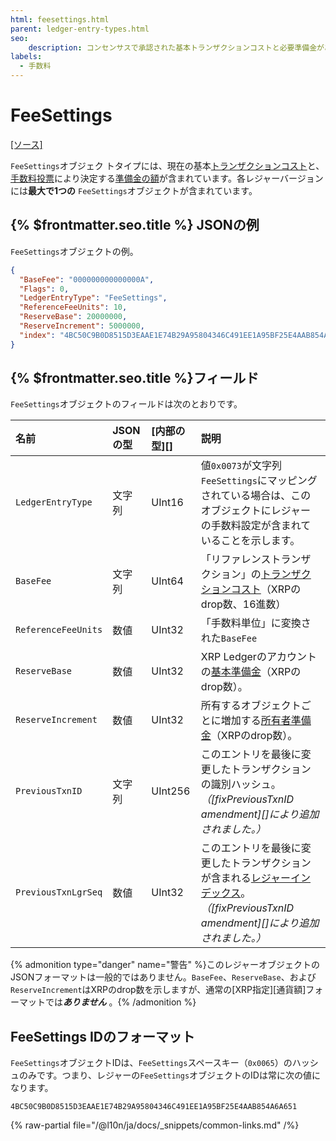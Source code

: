 ```yaml
---
html: feesettings.html
parent: ledger-entry-types.html
seo:
    description: コンセンサスで承認された基本トランザクションコストと必要準備金があるシングルトンオブジェクトです。
labels:
  - 手数料
---
```

# FeeSettings
[[ソース]](https://github.com/XRPLF/rippled/blob/master/src/ripple/protocol/impl/LedgerFormats.cpp#L115-L120 "Source")

`FeeSettings`オブジェク
トタイプには、現在の基本[トランザクションコスト](../../../../concepts/transactions/transaction-cost.md)と、[手数料投票](../../../../concepts/consensus-protocol/fee-voting.md)により決定する[準備金の額](../../../../concepts/accounts/reserves.md)が含まれています。各レジャーバージョンには**最大で1つの** `FeeSettings`オブジェクトが含まれています。

## {% $frontmatter.seo.title %} JSONの例

`FeeSettings`オブジェクトの例。

```json
{
  "BaseFee": "000000000000000A",
  "Flags": 0,
  "LedgerEntryType": "FeeSettings",
  "ReferenceFeeUnits": 10,
  "ReserveBase": 20000000,
  "ReserveIncrement": 5000000,
  "index": "4BC50C9B0D8515D3EAAE1E74B29A95804346C491EE1A95BF25E4AAB854A6A651"
}
```

## {% $frontmatter.seo.title %}フィールド

`FeeSettings`オブジェクトのフィールドは次のとおりです。

| 名前                | JSONの型  | [内部の型][] | 説明            |
|:--------------------|:----------|:-------------|:-----------------------|
| `LedgerEntryType`   | 文字列    | UInt16       | 値`0x0073`が文字列`FeeSettings`にマッピングされている場合は、このオブジェクトにレジャーの手数料設定が含まれていることを示します。 |
| `BaseFee`           | 文字列    | UInt64       | 「リファレンストランザクション」の[トランザクションコスト](../../../../concepts/transactions/transaction-cost.md)（XRPのdrop数、16進数） |
| `ReferenceFeeUnits` | 数値      | UInt32       | 「手数料単位」に変換された`BaseFee` |
| `ReserveBase`       | 数値      | UInt32       | XRP Ledgerのアカウントの[基本準備金](../../../../concepts/accounts/reserves.md#基本準備金と所有者準備金)（XRPのdrop数）。 |
| `ReserveIncrement`  | 数値      | UInt32       | 所有するオブジェクトごとに増加する[所有者準備金](../../../../concepts/accounts/reserves.md#基本準備金と所有者準備金)（XRPのdrop数）。 |
| `PreviousTxnID`     | 文字列    | UInt256      | このエントリを最後に変更したトランザクションの識別ハッシュ。_（[fixPreviousTxnID amendment][]により追加されました。）_ |
| `PreviousTxnLgrSeq` | 数値      | UInt32       | このエントリを最後に変更したトランザクションが含まれる[レジャーインデックス](../ledger-header.md)。_（[fixPreviousTxnID amendment][]により追加されました。）_ |

{% admonition type="danger" name="警告" %}このレジャーオブジェクトのJSONフォーマットは一般的ではありません。`BaseFee`、`ReserveBase`、および`ReserveIncrement`はXRPのdrop数を示しますが、通常の[XRP指定][通貨額]フォーマットでは***ありません*** 。{% /admonition %}

## FeeSettings IDのフォーマット

`FeeSettings`オブジェクトIDは、`FeeSettings`スペースキー（`0x0065`）のハッシュのみです。つまり、レジャーの`FeeSettings`オブジェクトのIDは常に次の値になります。

```
4BC50C9B0D8515D3EAAE1E74B29A95804346C491EE1A95BF25E4AAB854A6A651
```

{% raw-partial file="/@l10n/ja/docs/_snippets/common-links.md" /%}
